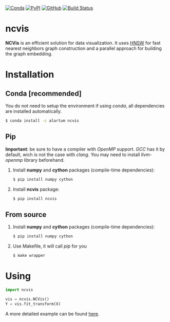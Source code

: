 [![Conda](https://anaconda.org/alartum/ncvis/badges/version.svg)](https://anaconda.org/alartum/ncvis)
[![PyPI](https://img.shields.io/pypi/v/ncvis.svg)](https://pypi.python.org/pypi/ncvis/)
[![GitHub](https://img.shields.io/github/license/alartum/ncvis.svg)](https://github.com/alartum/ncvis/blob/master/LICENSE)
[![Build Status](https://travis-ci.com/alartum/ncvis.svg?branch=master)](https://travis-ci.com/alartum/ncvis)
# ncvis

**NCVis** is an efficient solution for data visualization. It uses [HNSW](https://github.com/nmslib/hnswlib) for fast nearest neighbors graph construction and a parallel approach for building the graph embedding.

# Installation

## Conda [recommended]

You do not need to setup the environment if using *conda*, all dependencies are installed automatically. 
```bash
$ conda install -c alartum ncvis 
```

## Pip

**Important**: be sure to have a compiler with *OpenMP* support. *GCC* has it by default, wich is not the case with *clang*. You may need to install *llvm-openmp* library beforehand.  

1. Install **numpy** and **cython** packages (compile-time dependencies):
    ```bash
    $ pip install numpy cython
    ```
2. Install **ncvis** package:
    ```bash
    $ pip install ncvis
    ```

## From source

1. Install **numpy** and **cython** packages (compile-time dependencies):
    ```bash
    $ pip install numpy cython
    ```
2. Use Makefile, it will call *pip* for you
    ```bash
    $ make wrapper
    ```
# Using

```python
import ncvis

vis = ncvis.NCVis()
Y = vis.fit_transform(X)
```

A more detailed example can be found [here](https://github.com/alartum/ncvis-examples).
